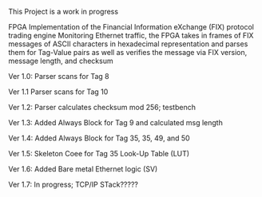 This Project is a work in progress

FPGA Implementation of the Financial Information eXchange (FIX) protocol trading engine
Monitoring Ethernet traffic, the FPGA takes in frames of FIX messages of ASCII characters in
hexadecimal representation and parses them for Tag-Value pairs as well as verifies the message via
FIX version, message length, and checksum

Ver 1.0:
Parser scans for Tag 8

Ver 1.1
Parser scans for Tag 10

Ver 1.2:
Parser calculates checksum mod 256; testbench

Ver 1.3:
Added Always Block for Tag 9 and calculated msg length

Ver 1.4:
Added Always Block for Tag 35, 35, 49, and 50

Ver 1.5:
Skeleton Coee for Tag 35 Look-Up Table (LUT)

Ver 1.6:
Added Bare metal Ethernet logic (SV)

Ver 1.7:
 In progress; TCP/IP STack?????
